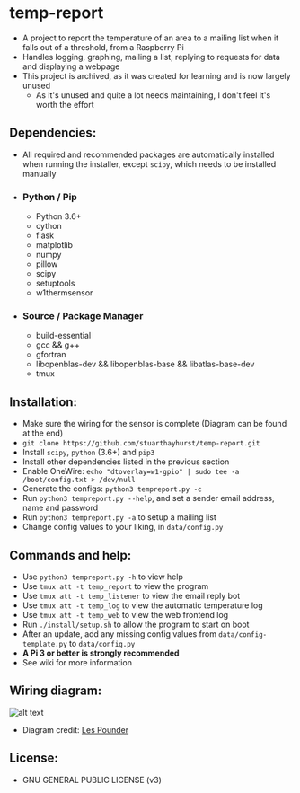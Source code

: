 # temp-report
  - A project to report the temperature of an area to a mailing list when it falls out of a threshold, from a Raspberry Pi
  - Handles logging, graphing, mailing a list, replying to requests for data and displaying a webpage
  - This project is archived, as it was created for learning and is now largely unused
    - As it's unused and quite a lot needs maintaining, I don't feel it's worth the effort

## Dependencies:
  - All required and recommended packages are automatically installed when running the installer, except `scipy`, which needs to be installed manually
  - ### Python / Pip
    - Python 3.6+
    - cython
    - flask
    - matplotlib
    - numpy
    - pillow
    - scipy
    - setuptools
    - w1thermsensor

  - ### Source / Package Manager
    - build-essential
    - gcc && g++
    - gfortran
    - libopenblas-dev && libopenblas-base && libatlas-base-dev
    - tmux

## Installation:
  - Make sure the wiring for the sensor is complete (Diagram can be found at the end)
  - `git clone https://github.com/stuarthayhurst/temp-report.git`
  - Install `scipy`, `python` (3.6+) and `pip3`
  - Install other dependencies listed in the previous section
  - Enable OneWire: `echo "dtoverlay=w1-gpio" | sudo tee -a /boot/config.txt > /dev/null`
  - Generate the configs: `python3 tempreport.py -c`
  - Run `python3 tempreport.py --help`, and set a sender email address, name and password
  - Run `python3 tempreport.py -a` to setup a mailing list
  - Change config values to your liking, in `data/config.py`

## Commands and help:
  - Use `python3 tempreport.py -h` to view help
  - Use `tmux att -t temp_report` to view the program
  - Use `tmux att -t temp_listener` to view the email reply bot
  - Use `tmux att -t temp_log` to view the automatic temperature log
  - Use `tmux att -t temp_web` to view the web frontend log
  - Run `./install/setup.sh` to allow the program to start on boot
  - After an update, add any missing config values from `data/config-template.py` to `data/config.py`
  - **A Pi 3 or better is strongly recommended**
  - See wiki for more information

## Wiring diagram:
![alt text](https://farm5.staticflickr.com/4215/35139160190_cea3435a09_b_d.jpg)
  - Diagram credit: [Les Pounder](https://bigl.es/author/les/ "Les Pounder")

## License:
  - GNU GENERAL PUBLIC LICENSE (v3)
